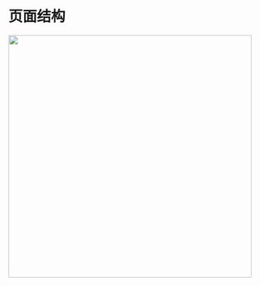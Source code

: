 # 页面结构
<a href="url"><img src="https://github.com/huobiwangyuzhi/My-API-project/blob/master/images/图片.png" align="center" height="480" width="480" ></a>
